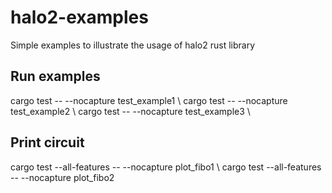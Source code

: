 # halo2-examples
Simple examples to illustrate the usage of halo2 rust library


## Run examples
cargo test -- --nocapture test_example1 \\
cargo test -- --nocapture test_example2 \\
cargo test -- --nocapture test_example3  \\ 

## Print circuit
cargo test --all-features -- --nocapture plot_fibo1 \\ 
cargo test --all-features -- --nocapture plot_fibo2
